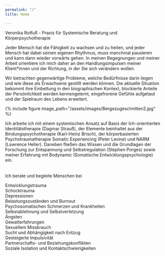 ```yaml
---
permalink: "/"
title: Home

---
```

Veronika Rotfuß - Praxis für Systemische Beratung und Körperpsychotherapie

Jeder Mensch hat die Fähigkeit zu wachsen und zu heilen, und jeder Mensch hat dabei seinen eigenen Rhythmus, muss manchmal pausieren und kann dann wieder vorwärts gehen. In meinen Begegnungen und meiner Arbeit orientiere ich mich daher an den Handlungsimpulsen meiner Klient*innen und der Richtung, in der Sie sich verändern wollen.

Wir betrachten gegenwärtige Probleme, welche Bedürfnisse darin liegen und wie diese als Erwachsene gestillt werden können. Die aktuelle Situation bekommt ihre Einbettung in den biographischen Kontext, blockierte Anteile der Persönlichkeit werden kennengelernt, eingefrorene Gefühle aufgetaut und der Spielraum des Lebens erweitert.

{% include figure image_path="/assets/images/Bergezugeschnitten2.jpg" %}

Ich arbeite ich mit einem systemischen Ansatz auf Basis der Ich-orientierten Identitätstherapie (Dagmar Strauß), der Elemente beinhaltet aus der Bindungspsychotherapie (Karl-Heinz Brisch), der körperbasierten Psychotraumatherapie Somatic Experiencing (Peter Levine) und NARM (Lawrence Heller). Daneben fließen das Wissen und die Grundlagen der Forschung zur Entspannung und Selbstregulation (Stephen Porges) sowie meiner Erfahrung mit Bodynamic (Somatische Entwicklungspsychologie) ein.  
<br>  
Ich berate und begleite Menschen bei

Entwicklungstrauma  
Schocktrauma  
Depressionen  
Belastungszuständen und Burnout  
Psychosomatischen Schmerzen und Krankheiten  
Selbstablehnung und Selbstverletzung  
Ängsten  
Gewalterfahrungen  
Sexuellem Missbrauch  
Sucht und Abhängigkeit nach Entzug  
Gesteigerte Impulsivität  
Partnerschafts- und Beziehungskonflikten  
Soziale Isolation und Kontaktschwierigkeiten  
<br>